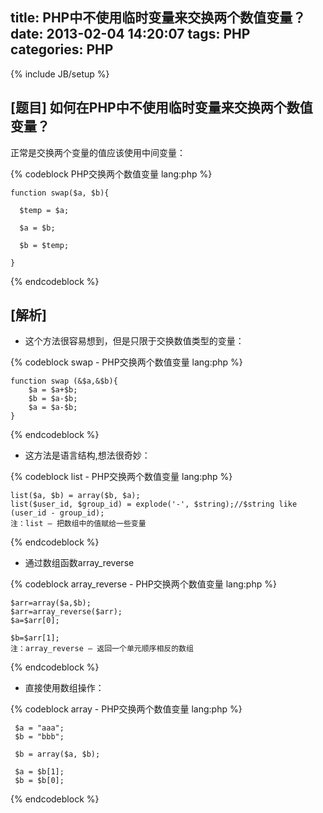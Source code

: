 title: PHP中不使用临时变量来交换两个数值变量？
date: 2013-02-04 14:20:07
tags: PHP
categories: PHP
---

{% include JB/setup %}


## [题目] 如何在PHP中不使用临时变量来交换两个数值变量？

正常是交换两个变量的值应该使用中间变量：

{% codeblock PHP交换两个数值变量 lang:php %}

    function swap($a, $b){

      $temp = $a;

      $a = $b;

      $b = $temp;

    }

{% endcodeblock %}

<!-- more -->

## [解析]

* 这个方法很容易想到，但是只限于交换数值类型的变量：

{% codeblock swap - PHP交换两个数值变量 lang:php %}

    function swap (&$a,&$b){
        $a = $a+$b;
        $b = $a-$b;
        $a = $a-$b;
    }

{% endcodeblock %}

* 这方法是语言结构,想法很奇妙：

{% codeblock list - PHP交换两个数值变量 lang:php %}

    list($a, $b) = array($b, $a);
    list($user_id, $group_id) = explode('-', $string);//$string like (user_id - group_id);
    注：list — 把数组中的值赋给一些变量

{% endcodeblock %}


* 通过数组函数array_reverse


{% codeblock array_reverse - PHP交换两个数值变量 lang:php %}

    $arr=array($a,$b);
    $arr=array_reverse($arr);
    $a=$arr[0];

    $b=$arr[1];
    注：array_reverse — 返回一个单元顺序相反的数组

{% endcodeblock %}
 

* 直接使用数组操作：

{% codeblock array - PHP交换两个数值变量 lang:php %}

     $a = "aaa";
     $b = "bbb";

     $b = array($a, $b);

     $a = $b[1];
     $b = $b[0];

 {% endcodeblock %}